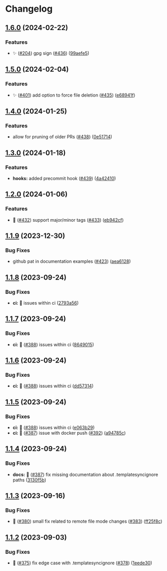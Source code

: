 # Changelog

## [1.6.0](https://github.com/AndreasAugustin/actions-template-sync/compare/v1.5.0...v1.6.0) (2024-02-22)


### Features

* :sparkles: ([#204](https://github.com/AndreasAugustin/actions-template-sync/issues/204)) gpg sign ([#436](https://github.com/AndreasAugustin/actions-template-sync/issues/436)) ([99aefe5](https://github.com/AndreasAugustin/actions-template-sync/commit/99aefe5830f9ee249bbfbd90a85108f76e897c33))

## [1.5.0](https://github.com/AndreasAugustin/actions-template-sync/compare/v1.4.0...v1.5.0) (2024-02-04)


### Features

* :sparkles: ([#401](https://github.com/AndreasAugustin/actions-template-sync/issues/401)) add option to force file deletion ([#435](https://github.com/AndreasAugustin/actions-template-sync/issues/435)) ([e68941f](https://github.com/AndreasAugustin/actions-template-sync/commit/e68941ff0fc9695be3fe480ab739ebeb318dca0d))

## [1.4.0](https://github.com/AndreasAugustin/actions-template-sync/compare/v1.3.0...v1.4.0) (2024-01-25)


### Features

* allow for pruning of older PRs ([#438](https://github.com/AndreasAugustin/actions-template-sync/issues/438)) ([0e51714](https://github.com/AndreasAugustin/actions-template-sync/commit/0e51714bd42e4ce8223a641d7435c220a99aad51))

## [1.3.0](https://github.com/AndreasAugustin/actions-template-sync/compare/v1.2.0...v1.3.0) (2024-01-18)


### Features

* **hooks:** added precommit hook ([#439](https://github.com/AndreasAugustin/actions-template-sync/issues/439)) ([4a42410](https://github.com/AndreasAugustin/actions-template-sync/commit/4a42410a3c63b359844b20860359bc2f8ab4e6fa))

## [1.2.0](https://github.com/AndreasAugustin/actions-template-sync/compare/v1.1.9...v1.2.0) (2024-01-06)


### Features

* :construction_worker: ([#432](https://github.com/AndreasAugustin/actions-template-sync/issues/432)) support major/minor tags ([#433](https://github.com/AndreasAugustin/actions-template-sync/issues/433)) ([eb942cf](https://github.com/AndreasAugustin/actions-template-sync/commit/eb942cf9366ff4cfbcb6860f9392db555a4e5c11))

## [1.1.9](https://github.com/AndreasAugustin/actions-template-sync/compare/v1.1.8...v1.1.9) (2023-12-30)


### Bug Fixes

* github pat in documentation examples ([#423](https://github.com/AndreasAugustin/actions-template-sync/issues/423)) ([aea6128](https://github.com/AndreasAugustin/actions-template-sync/commit/aea6128ca5ae7e21f7ba687ead3f56326cce1b76))

## [1.1.8](https://github.com/AndreasAugustin/actions-template-sync/compare/v1.1.7...v1.1.8) (2023-09-24)


### Bug Fixes

* **ci:** :bug: issues within ci ([2793a56](https://github.com/AndreasAugustin/actions-template-sync/commit/2793a56cecdd0000c25e0a81972d78a45fbb4d97))

## [1.1.7](https://github.com/AndreasAugustin/actions-template-sync/compare/v1.1.6...v1.1.7) (2023-09-24)


### Bug Fixes

* **ci:** :bug:  ([#388](https://github.com/AndreasAugustin/actions-template-sync/issues/388)) issues within ci ([8649015](https://github.com/AndreasAugustin/actions-template-sync/commit/8649015f18ab9855f8d3b93c50d67444438bb14f))

## [1.1.6](https://github.com/AndreasAugustin/actions-template-sync/compare/v1.1.5...v1.1.6) (2023-09-24)


### Bug Fixes

* **ci:** :bug:  ([#388](https://github.com/AndreasAugustin/actions-template-sync/issues/388)) issues within ci ([dd57314](https://github.com/AndreasAugustin/actions-template-sync/commit/dd573140ec37a0e41ff179af7d9954a049c9eb93))

## [1.1.5](https://github.com/AndreasAugustin/actions-template-sync/compare/v1.1.4...v1.1.5) (2023-09-24)


### Bug Fixes

* **ci:** :bug:  ([#388](https://github.com/AndreasAugustin/actions-template-sync/issues/388)) issues within ci ([e063b29](https://github.com/AndreasAugustin/actions-template-sync/commit/e063b29c03ebb93b4185b752f4d8dc61db3605df))
* **ci:** :bug: ([#387](https://github.com/AndreasAugustin/actions-template-sync/issues/387)) issue with docker push ([#392](https://github.com/AndreasAugustin/actions-template-sync/issues/392)) ([a94785c](https://github.com/AndreasAugustin/actions-template-sync/commit/a94785c1d4150fac0168410757004e83f638caf1))

## [1.1.4](https://github.com/AndreasAugustin/actions-template-sync/compare/v1.1.3...v1.1.4) (2023-09-24)


### Bug Fixes

* **docs:** :bug: ([#387](https://github.com/AndreasAugustin/actions-template-sync/issues/387)) fix missing documentation about .templatesyncignore paths ([3130f5b](https://github.com/AndreasAugustin/actions-template-sync/commit/3130f5bc62a6f98ece2c209994283520fe3ca811))

## [1.1.3](https://github.com/AndreasAugustin/actions-template-sync/compare/v1.1.2...v1.1.3) (2023-09-16)


### Bug Fixes

* :bug: ([#380](https://github.com/AndreasAugustin/actions-template-sync/issues/380)) small fix related to remote file mode changes ([#383](https://github.com/AndreasAugustin/actions-template-sync/issues/383)) ([ff25f8c](https://github.com/AndreasAugustin/actions-template-sync/commit/ff25f8cbcd237716eeff23dc5616632c7663e99f))

## [1.1.2](https://github.com/AndreasAugustin/actions-template-sync/compare/v1.1.1...v1.1.2) (2023-09-03)


### Bug Fixes

* :bug: ([#375](https://github.com/AndreasAugustin/actions-template-sync/issues/375)) fix edge case with .templatesyncignore ([#378](https://github.com/AndreasAugustin/actions-template-sync/issues/378)) ([1eede30](https://github.com/AndreasAugustin/actions-template-sync/commit/1eede30772357d6984d1757753a672da4119d356))
